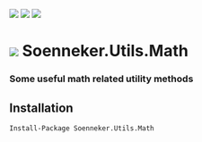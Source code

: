 [![](https://img.shields.io/nuget/v/Soenneker.Utils.Math.svg?style=for-the-badge)](https://www.nuget.org/packages/Soenneker.Utils.Math/)
[![](https://img.shields.io/github/actions/workflow/status/soenneker/soenneker.utils.math/publish-package.yml?style=for-the-badge)](https://github.com/soenneker/soenneker.utils.math/actions/workflows/publish-package.yml)
[![](https://img.shields.io/nuget/dt/Soenneker.Utils.Math.svg?style=for-the-badge)](https://www.nuget.org/packages/Soenneker.Utils.Math/)

# ![](https://user-images.githubusercontent.com/4441470/224455560-91ed3ee7-f510-4041-a8d2-3fc093025112.png) Soenneker.Utils.Math
### Some useful math related utility methods

## Installation

```
Install-Package Soenneker.Utils.Math
```

